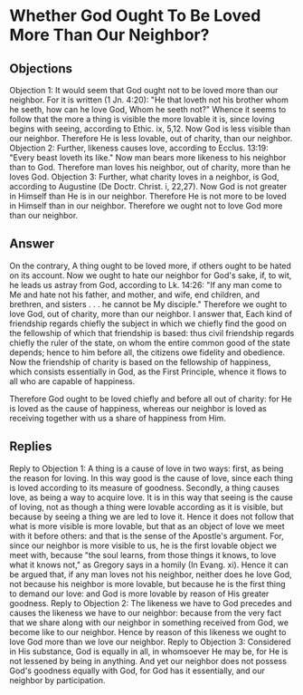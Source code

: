 # Whether God Ought To Be Loved More Than Our Neighbor?
## Objections
Objection 1: It would seem that God ought not to be loved more than our neighbor. For it is written (1 Jn. 4:20): "He that loveth not his brother whom he seeth, how can he love God, Whom he seeth not?" Whence it seems to follow that the more a thing is visible the more lovable it is, since loving begins with seeing, according to Ethic. ix, 5,12. Now God is less visible than our neighbor. Therefore He is less lovable, out of charity, than our neighbor.
Objection 2: Further, likeness causes love, according to Ecclus. 13:19: "Every beast loveth its like." Now man bears more likeness to his neighbor than to God. Therefore man loves his neighbor, out of charity, more than he loves God.
Objection 3: Further, what charity loves in a neighbor, is God, according to Augustine (De Doctr. Christ. i, 22,27). Now God is not greater in Himself than He is in our neighbor. Therefore He is not more to be loved in Himself than in our neighbor. Therefore we ought not to love God more than our neighbor.
## Answer
On the contrary, A thing ought to be loved more, if others ought to be hated on its account. Now we ought to hate our neighbor for God's sake, if, to wit, he leads us astray from God, according to Lk. 14:26: "If any man come to Me and hate not his father, and mother, and wife, end children, and brethren, and sisters . . . he cannot be My disciple." Therefore we ought to love God, out of charity, more than our neighbor.
I answer that, Each kind of friendship regards chiefly the subject in which we chiefly find the good on the fellowship of which that friendship is based: thus civil friendship regards chiefly the ruler of the state, on whom the entire common good of the state depends; hence to him before all, the citizens owe fidelity and obedience. Now the friendship of charity is based on the fellowship of happiness, which consists essentially in God, as the First Principle, whence it flows to all who are capable of happiness.

Therefore God ought to be loved chiefly and before all out of charity: for He is loved as the cause of happiness, whereas our neighbor is loved as receiving together with us a share of happiness from Him.
## Replies
Reply to Objection 1: A thing is a cause of love in two ways: first, as being the reason for loving. In this way good is the cause of love, since each thing is loved according to its measure of goodness. Secondly, a thing causes love, as being a way to acquire love. It is in this way that seeing is the cause of loving, not as though a thing were lovable according as it is visible, but because by seeing a thing we are led to love it. Hence it does not follow that what is more visible is more lovable, but that as an object of love we meet with it before others: and that is the sense of the Apostle's argument. For, since our neighbor is more visible to us, he is the first lovable object we meet with, because "the soul learns, from those things it knows, to love what it knows not," as Gregory says in a homily (In Evang. xi). Hence it can be argued that, if any man loves not his neighbor, neither does he love God, not because his neighbor is more lovable, but because he is the first thing to demand our love: and God is more lovable by reason of His greater goodness.
Reply to Objection 2: The likeness we have to God precedes and causes the likeness we have to our neighbor: because from the very fact that we share along with our neighbor in something received from God, we become like to our neighbor. Hence by reason of this likeness we ought to love God more than we love our neighbor.
Reply to Objection 3: Considered in His substance, God is equally in all, in whomsoever He may be, for He is not lessened by being in anything. And yet our neighbor does not possess God's goodness equally with God, for God has it essentially, and our neighbor by participation.